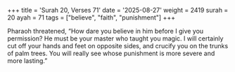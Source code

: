 +++
title = 'Surah 20, Verses 71'
date = '2025-08-27'
weight = 2419
surah = 20
ayah = 71
tags = ["believe", "faith", "punishment"]
+++

Pharaoh threatened, “How dare you believe in him before I give you permission? He must be your master who taught you magic. I will certainly cut off your hands and feet on opposite sides, and crucify you on the trunks of palm trees. You will really see whose punishment is more severe and more lasting.”